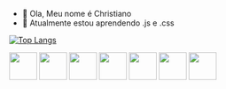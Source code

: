 - 👋 Ola, Meu nome é Christiano
- 🌱 Atualmente estou aprendendo .js e .css

<!-- [![Anurag's GitHub stats](https://github-readme-stats.vercel.app/api?username=ChrisBesse)](https://github.com/anuraghazra/github-readme-stats) -->

[![Top Langs](https://github-readme-stats.vercel.app/api/top-langs/?username=ChrisBesse&layout=compact)](https://github.com/anuraghazra/github-readme-stats)

<p>
  <img height="50" src="https://www.python.org/static/community_logos/python-powered-h-50x65.png">
	<img height="50" src="https://upload.wikimedia.org/wikipedia/en/thumb/3/30/Java_programming_language_logo.svg/121px-Java_programming_language_logo.svg.png">
	<img height="50" src="https://upload.wikimedia.org/wikipedia/commons/thumb/0/0d/C_Sharp_wordmark.svg/120px-C_Sharp_wordmark.svg.png">
	<img height="50" src="https://code.visualstudio.com/assets/images/code-stable.png">
	<img height="50" src="https://upload.wikimedia.org/wikipedia/commons/thumb/6/6a/JavaScript-logo.png/600px-JavaScript-logo.png?20120221235433">
	<img height="50" src="https://upload.wikimedia.org/wikipedia/commons/thumb/d/d5/CSS3_logo_and_wordmark.svg/120px-CSS3_logo_and_wordmark.svg.png">
	<img height="50" src="https://upload.wikimedia.org/wikipedia/commons/thumb/6/61/HTML5_logo_and_wordmark.svg/120px-HTML5_logo_and_wordmark.svg.png">
</p>

<!---
Gyaaaaaaan/Gyaaaaaaan is a ✨ special ✨ repository because its `README.md` (this file) appears on your GitHub profile.
You can click the Preview link to take a look at your changes.
--->
